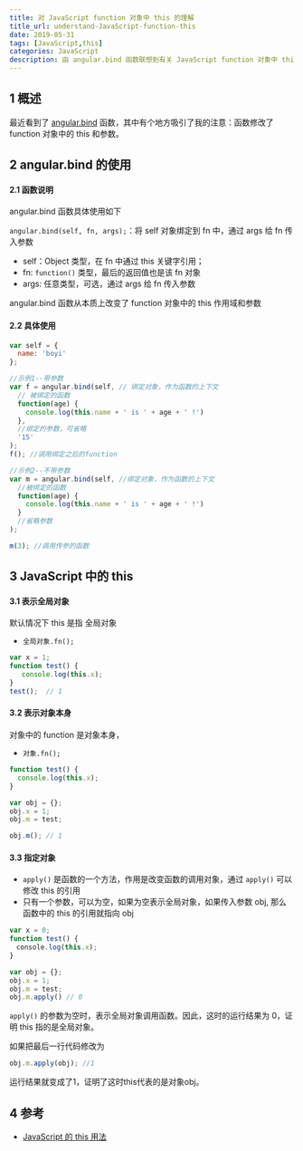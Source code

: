 ```yaml
---
title: 对 JavaScript function 对象中 this 的理解
title_url: understand-JavaScript-function-this
date: 2019-05-31
tags: [JavaScript,this]
categories: JavaScript
description: 由 angular.bind 函数联想到有关 JavaScript function 对象中 this 的作用域问题。
---
```


## 1 概述

最近看到了 [angular.bind](https://docs.angularjs.org/api/ng/function/angular.bind) 函数，其中有个地方吸引了我的注意：函数修改了 function 对象中的 this 和参数。

## 2 angular.bind 的使用

#### 2.1 函数说明

angular.bind 函数具体使用如下

`angular.bind(self, fn, args);`：将 self 对象绑定到 fn 中，通过 args 给 fn 传入参数

- self：Object 类型，在 fn 中通过 this 关键字引用；
- fn: `function()` 类型，最后的返回值也是该 fn 对象
- args: 任意类型，可选，通过 args 给 fn 传入参数

angular.bind 函数从本质上改变了 function 对象中的 this 作用域和参数

#### 2.2 具体使用

```javascript
var self = {
  name: 'boyi'
};

//示例1--带参数
var f = angular.bind(self, // 绑定对象，作为函数的上下文
  // 被绑定的函数
  function(age) {
    console.log(this.name + ' is ' + age + ' !')
  },
  //绑定的参数，可省略
  '15'
);
f(); //调用绑定之后的function

//示例2--不带参数
var m = angular.bind(self, //绑定对象，作为函数的上下文
  //被绑定的函数
  function(age) {
    console.log(this.name + ' is ' + age + ' !')
  }
  //省略参数
);

m(3); //调用传参的函数
```

## 3 JavaScript 中的 this

#### 3.1 表示全局对象

默认情况下 this 是指 全局对象

- `全局对象.fn();`

```javascript
var x = 1;
function test() {
   console.log(this.x);
}
test();  // 1
```

#### 3.2 表示对象本身

对象中的 function 是对象本身，

- `对象.fn();`

```javascript
function test() {
  console.log(this.x);
}

var obj = {};
obj.x = 1;
obj.m = test;

obj.m(); // 1
```

#### 3.3 指定对象

- `apply()` 是函数的一个方法，作用是改变函数的调用对象，通过 `apply()` 可以修改 this 的引用
- 只有一个参数，可以为空，如果为空表示全局对象，如果传入参数 obj, 那么函数中的 this 的引用就指向 obj

```javascript
var x = 0;
function test() {
　console.log(this.x);
}

var obj = {};
obj.x = 1;
obj.m = test;
obj.m.apply() // 0
```

`apply()` 的参数为空时，表示全局对象调用函数。因此，这时的运行结果为 0，证明 this 指的是全局对象。

如果把最后一行代码修改为

```javascript
obj.m.apply(obj); //1
```

运行结果就变成了1，证明了这时this代表的是对象obj。

## 4 参考

- [JavaScript 的 this 用法](http://www.ruanyifeng.com/blog/2010/04/using_this_keyword_in_javascript.html)